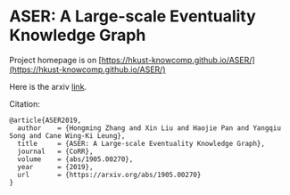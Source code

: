 # ASER: A Large-scale Eventuality Knowledge Graph

Project homepage is on [https://hkust-knowcomp.github.io/ASER/](https://hkust-knowcomp.github.io/ASER/)

Here is the arxiv [link](https://arxiv.org/abs/1905.00270).

Citation:

    @article{ASER2019,
      author    = {Hongming Zhang and Xin Liu and Haojie Pan and Yangqiu Song and Cane Wing-Ki Leung},
      title     = {ASER: A Large-scale Eventuality Knowledge Graph},
      journal   = {CoRR},
      volume    = {abs/1905.00270},
      year      = {2019},
      url       = {https://arxiv.org/abs/1905.00270}
    }
